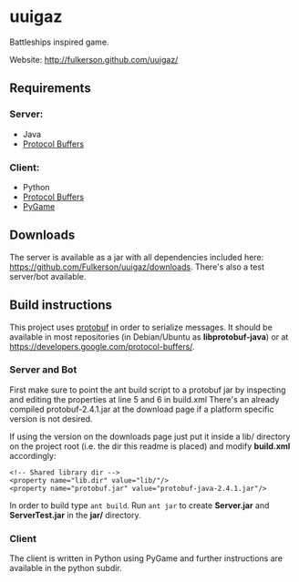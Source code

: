 uuigaz
======

Battleships inspired game.

Website: http://fulkerson.github.com/uuigaz/

Requirements
------------

### Server:
* Java
* [Protocol Buffers](https://developers.google.com/protocol-buffers/)

### Client:
* Python
* [Protocol Buffers](https://developers.google.com/protocol-buffers/)
* [PyGame](http://www.pygame.org/)


Downloads
---------

The server is available as a jar with all dependencies included here:
https://github.com/Fulkerson/uuigaz/downloads.
There's also a test server/bot available.



Build instructions
------------------

This project uses [protobuf](https://developers.google.com/protocol-buffers/)
in order to serialize messages. It should be available in most repositories
(in Debian/Ubuntu as **libprotobuf-java**) or at https://developers.google.com/protocol-buffers/.

### Server and Bot
First make sure to point the ant build script to a protobuf jar by
inspecting and editing the properties at line 5 and 6 in build.xml
There's an already compiled protobuf-2.4.1.jar at the download page
if a platform specific version is not desired.

If using the version on the downloads page just put it inside a lib/
directory on the project root (i.e. the dir this readme is placed)
and modify **build.xml** accordingly:

    <!-- Shared library dir -->
    <property name="lib.dir" value="lib/"/>
    <property name="protobuf.jar" value="protobuf-java-2.4.1.jar"/> 


In order to build type `ant build`. Run `ant jar` to create **Server.jar**
and **ServerTest.jar** in the **jar/** directory.


### Client
The client is written in Python using PyGame and further instructions are available in the python subdir.
